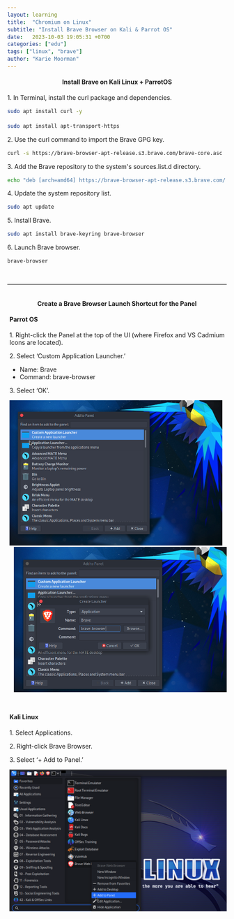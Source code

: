 ```yaml
---
layout: learning
title:  "Chromium on Linux"
subtitle: "Install Brave Browser on Kali & Parrot OS"
date:   2023-10-03 19:05:31 +0700
categories: ["edu"]
tags: ["linux", "brave"]
author: "Karie Moorman"
---
```



<h4 align='center'>Install Brave on Kali Linux + ParrotOS</h4>

<p>1. In Terminal, install the curl package and dependencies.</p>

```bash
sudo apt install curl -y

sudo apt install apt-transport-https
```

<p>2. Use the curl command to import the Brave GPG key.</p>

```bash
curl -s https://brave-browser-apt-release.s3.brave.com/brave-core.asc | sudo apt-key --keyring /etc/apt/trusted.gpg.d/brave-browser-release.gpg add -
```

<p>3. Add the Brave repository to the system's sources.list.d directory.</p>

```bash
echo "deb [arch=amd64] https://brave-browser-apt-release.s3.brave.com/ stable main" | sudo tee /etc/apt/sources.list.d/brave-browser-release.list
```

<p>4. Update the system repository list. </p>

```bash
sudo apt update
```

<p>5. Install Brave.</p>

```bash
sudo apt install brave-keyring brave-browser 
```

<p>6. Launch Brave browser.</p>

```bash
brave-browser 
```
<br>

---


<h4 style='padding-top: 15px;' align='center'>Create a Brave Browser Launch Shortcut for the Panel</h4>
<div style='margin-left: 5px;'>
<h4>Parrot OS</h4>
<p>1. Right-click the Panel at the top of the UI (where Firefox and VS Cadmium Icons are located).</p>
<p>2. Select ‘Custom Application Launcher.’</p> 
<ul>
<li>Name: Brave</li>
<li>Command: brave-browser</li>
</ul>
<p>3. Select ‘OK’.</p>
<div class="post-container-grid-2">
<div class='p-item1' style='padding-right: 10px;'><a href='/media/images/brave/parrotos_brave.png' target="_blank"><img src='/media/images/brave/parrotos_brave.png'/></a></div>
<div class='p-item2' style='padding-left: 10px;'><a href='/media/images/brave/parrotos_brave_2.png' target="_blank"><img src='/media/images/brave/parrotos_brave_2.png'/></a></div>
</div>
</div>

<div style='margin-left: 5px;'>      
<h4 style='padding-top: 25px;'>Kali Linux</h4>

<p>1. Select Applications.</p>
<p>2. Right-click Brave Browser.</p>
<p>3. Select ‘+ Add to Panel.’ </p>
<div><a href='/media/images/brave/kali_linux_brave_1.png' target="_blank"><img src='/media/images/brave/kali_linux_brave_1.png'/></a></div>
</div>
